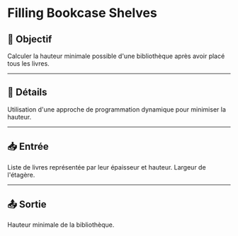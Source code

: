 # Filling Bookcase Shelves

## 🎯 Objectif

Calculer la hauteur minimale possible d'une bibliothèque après avoir placé tous les livres.

---

## 📝 Détails

Utilisation d'une approche de programmation dynamique pour minimiser la hauteur.

---

## 📥 Entrée

Liste de livres représentée par leur épaisseur et hauteur.
Largeur de l'étagère.

---

## 📤 Sortie

Hauteur minimale de la bibliothèque.

